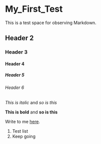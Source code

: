 # My_First_Test

This is a test space for observing Markdown.

## Header 2
### Header 3
#### Header 4
##### Header 5
###### Header 6

*This is italic* and _so is this_

**This is bold** and __so is this__

Write to me [here].

[here]: mailto:fiestcheston@yahoo.com

1. Test list
2. Keep going
